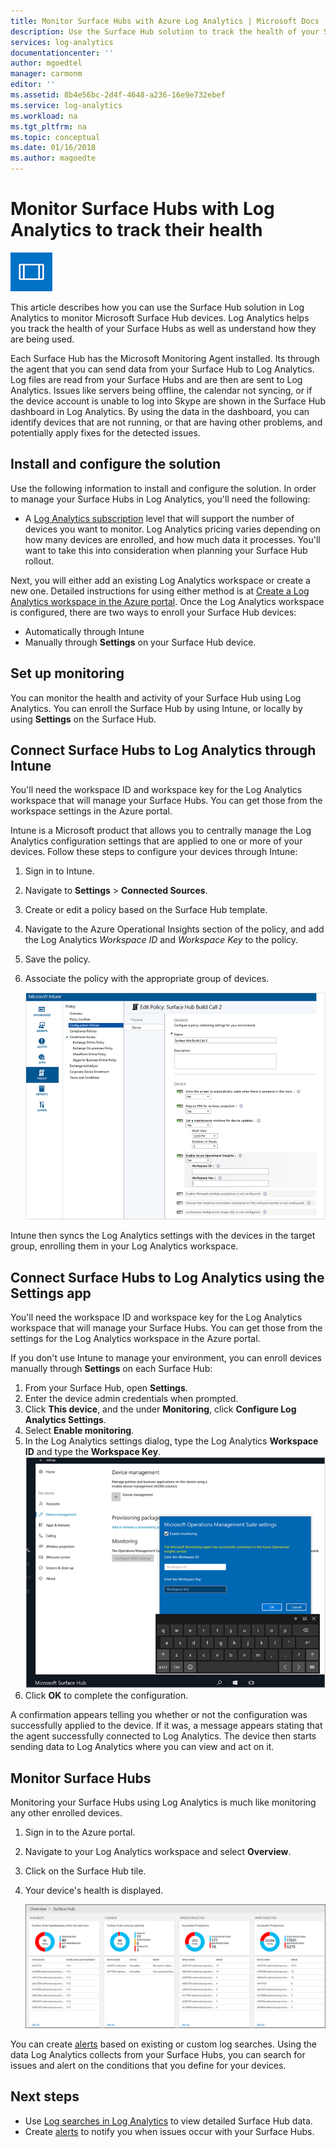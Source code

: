 ```yaml
---
title: Monitor Surface Hubs with Azure Log Analytics | Microsoft Docs
description: Use the Surface Hub solution to track the health of your Surface Hubs and understand how they are being used.
services: log-analytics
documentationcenter: ''
author: mgoedtel
manager: carmonm
editor: ''
ms.assetid: 8b4e56bc-2d4f-4648-a236-16e9e732ebef
ms.service: log-analytics
ms.workload: na
ms.tgt_pltfrm: na
ms.topic: conceptual
ms.date: 01/16/2018
ms.author: magoedte
---
```


# Monitor Surface Hubs with Log Analytics to track their health

![Surface Hub symbol](./media/surface-hubs/surface-hub-symbol.png)

This article describes how you can use the Surface Hub solution in Log Analytics to monitor Microsoft Surface Hub devices. Log Analytics helps you track the health of your Surface Hubs as well as understand how they are being used.

Each Surface Hub has the Microsoft Monitoring Agent installed. Its through the agent that you can send data from your Surface Hub to Log Analytics. Log files are read from your Surface Hubs and are then are sent to Log Analytics. Issues like servers being offline, the calendar not syncing, or if the device account is unable to log into Skype are shown in the Surface Hub dashboard in Log Analytics. By using the data in the dashboard, you can identify devices that are not running, or that are having other problems, and potentially apply fixes for the detected issues.

## Install and configure the solution
Use the following information to install and configure the solution. In order to manage your Surface Hubs in Log Analytics, you'll need the following:

* A [Log Analytics subscription](https://azure.microsoft.com/pricing/details/log-analytics/) level that will support the number of devices you want to monitor. Log Analytics pricing varies depending on how many devices are enrolled, and how much data it processes. You'll want to take this into consideration when planning your Surface Hub rollout.

Next, you will either add an existing Log Analytics workspace or create a new one. Detailed instructions for using either method is at [Create a Log Analytics workspace in the Azure portal](../../azure-monitor/learn/quick-create-workspace.md). Once the Log Analytics workspace is configured, there are two ways to enroll your Surface Hub devices:

* Automatically through Intune
* Manually through **Settings** on your Surface Hub device.

## Set up monitoring
You can monitor the health and activity of your Surface Hub using Log Analytics. You can enroll the Surface Hub by using Intune, or locally by using **Settings** on the Surface Hub.

## Connect Surface Hubs to Log Analytics through Intune
You'll need the workspace ID and workspace key for the Log Analytics workspace that will manage your Surface Hubs. You can get those from the workspace settings in the Azure portal.

Intune is a Microsoft product that allows you to centrally manage the Log Analytics configuration settings that are applied to one or more of your devices. Follow these steps to configure your devices through Intune:

1. Sign in to Intune.
2. Navigate to **Settings** > **Connected Sources**.
3. Create or edit a policy based on the Surface Hub template.
4. Navigate to the Azure Operational Insights section of the policy, and add the Log Analytics *Workspace ID* and *Workspace Key* to the policy.
5. Save the policy.
6. Associate the policy with the appropriate group of devices.

   ![Intune policy](./media/surface-hubs/intune.png)

Intune then syncs the Log Analytics settings with the devices in the target group, enrolling them in your Log Analytics workspace.

## Connect Surface Hubs to Log Analytics using the Settings app
You'll need the workspace ID and workspace key for the Log Analytics workspace that will manage your Surface Hubs. You can get those from the settings for the Log Analytics workspace in the Azure portal.

If you don't use Intune to manage your environment, you can enroll devices manually through **Settings** on each Surface Hub:

1. From your Surface Hub, open **Settings**.
2. Enter the device admin credentials when prompted.
3. Click **This device**, and the under **Monitoring**, click **Configure Log Analytics Settings**.
4. Select **Enable monitoring**.
5. In the Log Analytics settings dialog, type the Log Analytics **Workspace ID** and type the **Workspace Key**.  
   ![settings](./media/surface-hubs/settings.png)
6. Click **OK** to complete the configuration.

A confirmation appears telling you whether or not the configuration was successfully applied to the device. If it was, a message appears stating that the agent successfully connected to Log Analytics. The device then starts sending data to Log Analytics where you can view and act on it.

## Monitor Surface Hubs
Monitoring your Surface Hubs using Log Analytics is much like monitoring any other enrolled devices.

1. Sign in to the Azure portal.
2. Navigate to your Log Analytics workspace and select **Overview**.
2. Click on the Surface Hub tile.
3. Your device's health is displayed.

   ![Surface Hub dashboard](./media/surface-hubs/surface-hub-dashboard.png)

You can create [alerts](../../monitoring-and-diagnostics/monitoring-overview-alerts.md) based on existing or custom log searches. Using the data Log Analytics collects from your Surface Hubs, you can search for issues and alert on the conditions that you define for your devices.

## Next steps
* Use [Log searches in Log Analytics](../../azure-monitor/log-query/log-query-overview.md) to view detailed Surface Hub data.
* Create [alerts](../../monitoring-and-diagnostics/monitoring-overview-alerts.md) to notify you when issues occur with your Surface Hubs.
